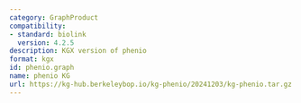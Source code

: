 ```yaml
---
category: GraphProduct
compatibility:
- standard: biolink
  version: 4.2.5
description: KGX version of phenio
format: kgx
id: phenio.graph
name: phenio KG
url: https://kg-hub.berkeleybop.io/kg-phenio/20241203/kg-phenio.tar.gz
---
```

